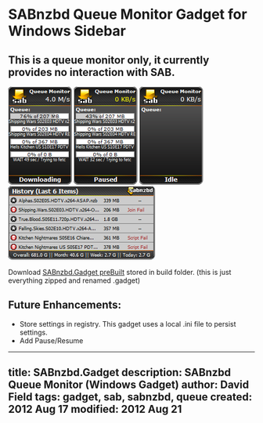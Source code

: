 SABnzbd Queue Monitor Gadget for Windows Sidebar
=========

## This is a queue monitor only, it currently provides no interaction with SAB.

![SABnzbdGad ss](https://github.com/fuzion9/SABnzbd.Gadget/raw/master/images/SS-Downloading.png) 
![SABnzbdGad ss2](https://github.com/fuzion9/SABnzbd.Gadget/raw/master/images/SS-Paused.png)
![SABnzbdGad ss3](https://github.com/fuzion9/SABnzbd.Gadget/raw/master/images/SS-Idle.png)
![SABnzbdGad ss4](https://github.com/fuzion9/SABnzbd.Gadget/raw/master/images/SS-Flyout.png)

Download [SABnzbd.Gadget preBuilt](https://github.com/fuzion9/SABnzbd.Gadget/raw/master/build/SABnzbd.gadget) stored in build folder. (this is just everything zipped and renamed .gadget)

Future Enhancements:
--------------------
* Store settings in registry.  This gadget uses a local .ini file to persist settings.
* Add Pause/Resume



---
title: SABnzbd.Gadget
description: SABnzbd Queue Monitor (Windows Gadget)
author: David Field
tags: gadget, sab, sabnzbd, queue
created:  2012 Aug 17
modified: 2012 Aug 21
---